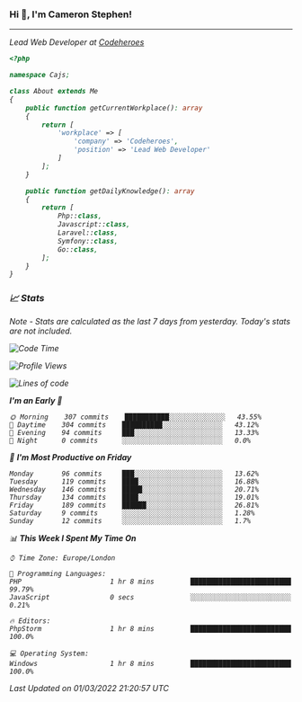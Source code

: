 ### Hi 👋, I'm Cameron Stephen!
<hr>
<p><em>Lead Web Developer at <a href="https://codeheroes.co.uk">Codeheroes</a></p>


```php
<?php

namespace Cajs;

class About extends Me
{
    public function getCurrentWorkplace(): array
    {
        return [
            'workplace' => [
                'company' => 'Codeheroes',
                'position' => 'Lead Web Developer'         
            ]
        ];
    }

    public function getDailyKnowledge(): array
    {
        return [
            Php::class,
            Javascript::class,
            Laravel::class,
            Symfony::class,
            Go::class,
        ];
    }
}
```

### 📈 Stats
<p><em>Note - Stats are calculated as the last 7 days from yesterday. Today's stats are not included.</em></p>


<!--START_SECTION:waka-->
![Code Time](http://img.shields.io/badge/Code%20Time-2%2C700%20hrs%2017%20mins-blue)

![Profile Views](http://img.shields.io/badge/Profile%20Views-120-blue)

![Lines of code](https://img.shields.io/badge/From%20Hello%20World%20I%27ve%20Written-19%20Thousand%20lines%20of%20code-blue)

**I'm an Early 🐤** 

```text
🌞 Morning    307 commits    ███████████░░░░░░░░░░░░░░   43.55% 
🌆 Daytime    304 commits    ██████████░░░░░░░░░░░░░░░   43.12% 
🌃 Evening    94 commits     ███░░░░░░░░░░░░░░░░░░░░░░   13.33% 
🌙 Night      0 commits      ░░░░░░░░░░░░░░░░░░░░░░░░░   0.0%

```
📅 **I'm Most Productive on Friday** 

```text
Monday       96 commits     ███░░░░░░░░░░░░░░░░░░░░░░   13.62% 
Tuesday      119 commits    ████░░░░░░░░░░░░░░░░░░░░░   16.88% 
Wednesday    146 commits    █████░░░░░░░░░░░░░░░░░░░░   20.71% 
Thursday     134 commits    ████░░░░░░░░░░░░░░░░░░░░░   19.01% 
Friday       189 commits    ██████░░░░░░░░░░░░░░░░░░░   26.81% 
Saturday     9 commits      ░░░░░░░░░░░░░░░░░░░░░░░░░   1.28% 
Sunday       12 commits     ░░░░░░░░░░░░░░░░░░░░░░░░░   1.7%

```


📊 **This Week I Spent My Time On** 

```text
⌚︎ Time Zone: Europe/London

💬 Programming Languages: 
PHP                      1 hr 8 mins         █████████████████████████   99.79% 
JavaScript               0 secs              ░░░░░░░░░░░░░░░░░░░░░░░░░   0.21%

🔥 Editors: 
PhpStorm                 1 hr 8 mins         █████████████████████████   100.0%

💻 Operating System: 
Windows                  1 hr 8 mins         █████████████████████████   100.0%

```


 Last Updated on 01/03/2022 21:20:57 UTC
<!--END_SECTION:waka-->
